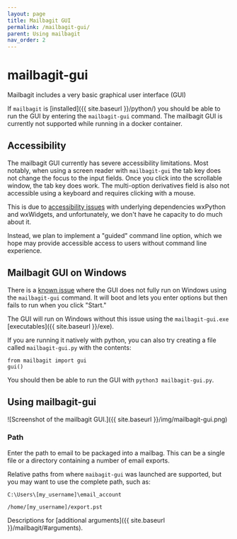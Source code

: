 ```yaml
---
layout: page
title: Mailbagit GUI
permalink: /mailbagit-gui/
parent: Using mailbagit
nav_order: 2
---
```


# mailbagit-gui

Mailbagit includes a very basic graphical user interface (GUI)

If `mailbagit` is [installed]({{ site.baseurl }}/python/) you should be able to run the GUI by entering the `mailbagit-gui` command. The mailbagit GUI is currently not supported while running in a docker container.

## Accessibility

The mailbagit GUI currently has severe accessibility limitations. Most notably, when using a screen reader with `mailbagit-gui` the tab key does not change the focus to the input fields. Once you click into the scrollable window, the tab key does work. The multi-option derivatives field is also not accessible using a keyboard and requires clicking with a mouse.

This is due to [accessibility issues](https://github.com/chriskiehl/Gooey/issues/747) with underlying dependencies wxPython and wxWidgets, and unfortunately, we don't have he capacity to do much about it.

Instead, we plan to implement a "guided" command line option, which we hope may provide accessible access to users without command line experience.

## Mailbagit GUI on Windows 

There is a [known issue](https://github.com/UAlbanyArchives/mailbagit/issues/155) where the GUI does not fully run on Windows using the `mailbagit-gui` command. It will boot and lets you enter options but then fails to run when you click "Start."

The GUI will run on Windows without this issue using the `mailbagit-gui.exe` [executables]({{ site.baseurl }}/exe).

If you are running it natively with python, you can also try creating a file called `mailbagit-gui.py` with the contents:

```
from mailbagit import gui
gui()
```

You should then be able to run the GUI with `python3 mailbagit-gui.py`.

## Using mailbagit-gui 

![Screenshot of the mailbagit GUI.]({{ site.baseurl }}/img/mailbagit-gui.png)


### Path

Enter the path to email to be packaged into a mailbag. This can be a single file or a directory containing a number of email exports.

Relative paths from where `maibagit-gui` was launched are supported, but you may want to use the complete path, such as:

`C:\Users\[my_username]\email_account`

`/home/[my_username]/export.pst`


Descriptions for [additional arguments]({{ site.baseurl }}/mailbagit/#arguments).
